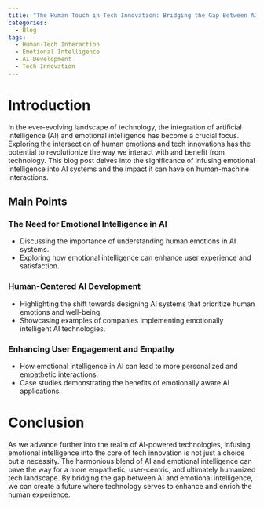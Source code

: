 ```yaml
---
title: "The Human Touch in Tech Innovation: Bridging the Gap Between AI and Emotional Intelligence"
categories:
  - Blog
tags:
  - Human-Tech Interaction
  - Emotional Intelligence
  - AI Development
  - Tech Innovation
---
```


# Introduction
In the ever-evolving landscape of technology, the integration of artificial intelligence (AI) and emotional intelligence has become a crucial focus. Exploring the intersection of human emotions and tech innovations has the potential to revolutionize the way we interact with and benefit from technology. This blog post delves into the significance of infusing emotional intelligence into AI systems and the impact it can have on human-machine interactions.

## Main Points
### The Need for Emotional Intelligence in AI
- Discussing the importance of understanding human emotions in AI systems.
- Exploring how emotional intelligence can enhance user experience and satisfaction.

### Human-Centered AI Development
- Highlighting the shift towards designing AI systems that prioritize human emotions and well-being.
- Showcasing examples of companies implementing emotionally intelligent AI technologies.

### Enhancing User Engagement and Empathy
- How emotional intelligence in AI can lead to more personalized and empathetic interactions.
- Case studies demonstrating the benefits of emotionally aware AI applications.

# Conclusion
As we advance further into the realm of AI-powered technologies, infusing emotional intelligence into the core of tech innovation is not just a choice but a necessity. The harmonious blend of AI and emotional intelligence can pave the way for a more empathetic, user-centric, and ultimately humanized tech landscape. By bridging the gap between AI and emotional intelligence, we can create a future where technology serves to enhance and enrich the human experience.